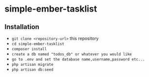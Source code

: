 # simple-ember-tasklist

## Installation

* `git clone <repository-url>` this repository
* `cd simple-ember-tasklist`
* `composer install`
* `create a db named "todos_db" or whatever you would like`
* `go to .env and set the database name,username,password etc...`
* `php artisan migrate`
* `php artisan db:seed`